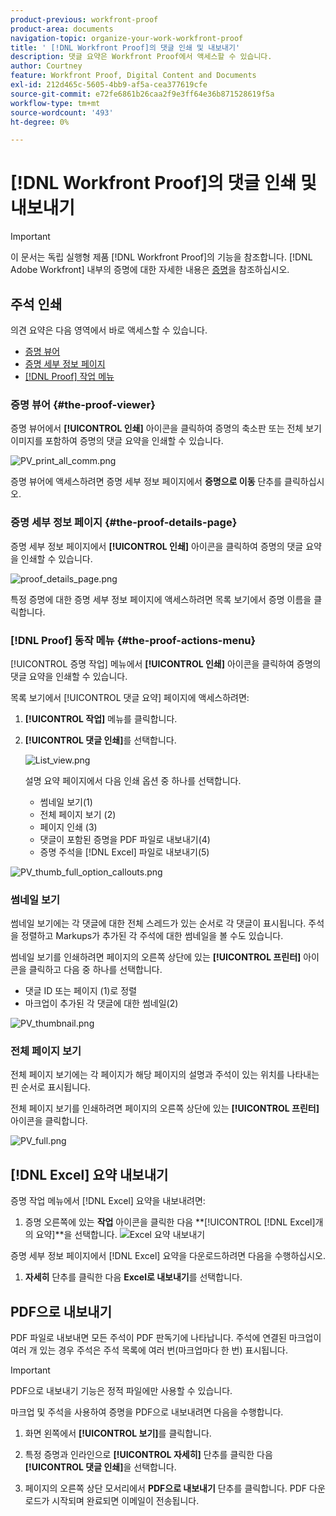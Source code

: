 ```yaml
---
product-previous: workfront-proof
product-area: documents
navigation-topic: organize-your-work-workfront-proof
title: ' [!DNL Workfront Proof]의 댓글 인쇄 및 내보내기'
description: 댓글 요약은 Workfront Proof에서 액세스할 수 있습니다.
author: Courtney
feature: Workfront Proof, Digital Content and Documents
exl-id: 212d465c-5605-4bb9-af5a-cea377619cfe
source-git-commit: e72fe6861b26caa2f9e3ff64e36b871528619f5a
workflow-type: tm+mt
source-wordcount: '493'
ht-degree: 0%

---
```


# [!DNL Workfront Proof]의 댓글 인쇄 및 내보내기

>[!IMPORTANT]
>
>이 문서는 독립 실행형 제품 [!DNL Workfront Proof]의 기능을 참조합니다. [!DNL Adobe Workfront] 내부의 증명에 대한 자세한 내용은 [증명](../../../review-and-approve-work/proofing/proofing.md)을 참조하십시오.

## 주석 인쇄

의견 요약은 다음 영역에서 바로 액세스할 수 있습니다.

* [증명 뷰어](#the-proof-viewer)
* [증명 세부 정보 페이지](#the-proof-details-page)
* [ [!DNL Proof] 작업 메뉴](#the-proof-actions-menu)

### 증명 뷰어 {#the-proof-viewer}

증명 뷰어에서 **[!UICONTROL 인쇄]** 아이콘을 클릭하여 증명의 축소판 또는 전체 보기 이미지를 포함하여 증명의 댓글 요약을 인쇄할 수 있습니다.

![PV_print_all_comm.png](assets/pv-print-all-comm-350x158.png)

증명 뷰어에 액세스하려면 증명 세부 정보 페이지에서 **증명으로 이동** 단추를 클릭하십시오.

### 증명 세부 정보 페이지 {#the-proof-details-page}

증명 세부 정보 페이지에서 **[!UICONTROL 인쇄]** 아이콘을 클릭하여 증명의 댓글 요약을 인쇄할 수 있습니다.

![proof_details_page.png](assets/proof-details-page-350x231.png)

특정 증명에 대한 증명 세부 정보 페이지에 액세스하려면 목록 보기에서 증명 이름을 클릭합니다.

### [!DNL Proof] 동작 메뉴 {#the-proof-actions-menu}

[!UICONTROL 증명 작업] 메뉴에서 **[!UICONTROL 인쇄]** 아이콘을 클릭하여 증명의 댓글 요약을 인쇄할 수 있습니다.

목록 보기에서 [!UICONTROL 댓글 요약] 페이지에 액세스하려면:

1. **[!UICONTROL 작업]** 메뉴를 클릭합니다.
1. **[!UICONTROL 댓글 인쇄]**&#x200B;를 선택합니다.

   ![List_view.png](assets/list-view-350x155.png)

   설명 요약 페이지에서 다음 인쇄 옵션 중 하나를 선택합니다.

   * 썸네일 보기(1)
   * 전체 페이지 보기 (2)
   * 페이지 인쇄 (3)
   * 댓글이 포함된 증명을 PDF 파일로 내보내기(4)
   * 증명 주석을 [!DNL Excel] 파일로 내보내기(5)

![PV_thumb_full_option_callouts.png](assets/pv-thumb-full-option-callouts-350x154.png)

### 썸네일 보기

썸네일 보기에는 각 댓글에 대한 전체 스레드가 있는 순서로 각 댓글이 표시됩니다. 주석을 정렬하고 Markups가 추가된 각 주석에 대한 썸네일을 볼 수도 있습니다.

썸네일 보기를 인쇄하려면 페이지의 오른쪽 상단에 있는 **[!UICONTROL 프린터]** 아이콘을 클릭하고 다음 중 하나를 선택합니다.

* 댓글 ID 또는 페이지 (1)로 정렬
* 마크업이 추가된 각 댓글에 대한 썸네일(2)

![PV_thumbnail.png](assets/pv-thumbnail-350x290.png)

### 전체 페이지 보기

전체 페이지 보기에는 각 페이지가 해당 페이지의 설명과 주석이 있는 위치를 나타내는 핀 순서로 표시됩니다.

전체 페이지 보기를 인쇄하려면 페이지의 오른쪽 상단에 있는 **[!UICONTROL 프린터]** 아이콘을 클릭합니다.

![PV_full.png](assets/pv-full-350x347.png)

## [!DNL Excel] 요약 내보내기

증명 작업 메뉴에서 [!DNL Excel] 요약을 내보내려면:

1. 증명 오른쪽에 있는 **작업** 아이콘을 클릭한 다음 **[!UICONTROL [!DNL Excel]개의 요약]**을 선택합니다.
   ![Excel 요약 내보내기](assets/excel-summary-option.png)

증명 세부 정보 페이지에서 [!DNL Excel] 요약을 다운로드하려면 다음을 수행하십시오.

1. **자세히** 단추를 클릭한 다음 **Excel로 내보내기**&#x200B;를 선택합니다.

   <!--
   ![Export to Excel option](assets/export-to-excel-option.png) -->

## PDF으로 내보내기

PDF 파일로 내보내면 모든 주석이 PDF 판독기에 나타납니다. 주석에 연결된 마크업이 여러 개 있는 경우 주석은 주석 목록에 여러 번(마크업마다 한 번) 표시됩니다.

>[!IMPORTANT]
>
>PDF으로 내보내기 기능은 정적 파일에만 사용할 수 있습니다.

마크업 및 주석을 사용하여 증명을 PDF으로 내보내려면 다음을 수행합니다.

1. 화면 왼쪽에서 **[!UICONTROL 보기]**&#x200B;를 클릭합니다.
1. 특정 증명과 인라인으로 **[!UICONTROL 자세히]** 단추를 클릭한 다음 **[!UICONTROL 댓글 인쇄]**&#x200B;을 선택합니다.

1. 페이지의 오른쪽 상단 모서리에서 **PDF으로 내보내기** 단추를 클릭합니다. PDF 다운로드가 시작되며 완료되면 이메일이 전송됩니다.
